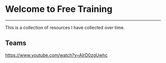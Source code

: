# Welcome to Free Training
______________________________

This is a collection of resources I have collected over time. 

## Teams
https://www.youtube.com/watch?v=AIrD0zgUwhc
